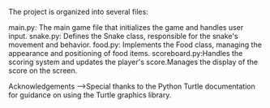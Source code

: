 The project is organized into several files:

main.py: The main game file that initializes the game and handles user input.
snake.py: Defines the Snake class, responsible for the snake's movement and behavior.
food.py: Implements the Food class, managing the appearance and positioning of food items. 
scoreboard.py:Handles the scoring system and updates the player's score.Manages the display of the score on the screen.

Acknowledgements
-->Special thanks to the Python Turtle documentation for guidance on using the Turtle graphics library.
